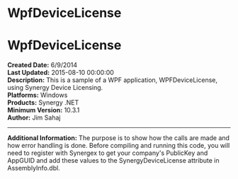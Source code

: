 # WpfDeviceLicense
# WpfDeviceLicense<br />
**Created Date:** 6/9/2014<br />
**Last Updated:** 2015-08-10 00:00:00<br />
**Description:** This is a sample of a WPF application, WPFDeviceLicense, using Synergy Device Licensing.<br />
**Platforms:** Windows<br />
**Products:** Synergy .NET<br />
**Minimum Version:** 10.3.1<br />
**Author:** Jim Sahaj
<hr>

**Additional Information:** The purpose is to show how the calls are made and how error handling is done. Before compiling and running this code, you will need to register with Synergex to get your company's PublicKey and AppGUID and add these values to the SynergyDeviceLicense attribute in AssemblyInfo.dbl.
